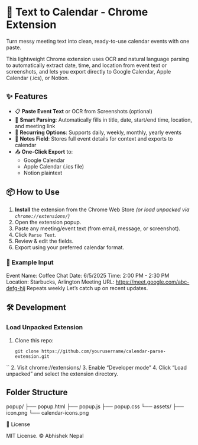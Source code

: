 # 📅 Text to Calendar - Chrome Extension

Turn messy meeting text into clean, ready-to-use calendar events with one paste.

This lightweight Chrome extension uses OCR and natural language parsing to automatically extract date, time, and location from event text or screenshots, and lets you export directly to Google Calendar, Apple Calendar (.ics), or Notion.

## ✨ Features

- 📋 **Paste Event Text** or OCR from Screenshots (optional)
- 🧠 **Smart Parsing**: Automatically fills in title, date, start/end time, location, and meeting link
- 🔁 **Recurring Options**: Supports daily, weekly, monthly, yearly events
- 📝 **Notes Field**: Stores full event details for context and exports to calendar
- 📤 **One-Click Export** to:
  - Google Calendar
  - Apple Calendar (.ics file)
  - Notion plaintext

## 📦 How to Use

1. **Install** the extension from the Chrome Web Store *(or load unpacked via `chrome://extensions/`)*
2. Open the extension popup.
3. Paste any meeting/event text (from email, message, or screenshot).
4. Click `Parse Text`.
5. Review & edit the fields.
6. Export using your preferred calendar format.

### 🧪 Example Input
Event Name: Coffee Chat
Date: 6/5/2025
Time: 2:00 PM - 2:30 PM
Location: Starbucks, Arlington
Meeting URL: https://meet.google.com/abc-defg-hij
Repeats weekly
Let’s catch up on recent updates.

## 🛠️ Development

### Load Unpacked Extension
1. Clone this repo:
   ```
   git clone https://github.com/yourusername/calendar-parse-extension.git
``
	2.	Visit chrome://extensions/
	3.	Enable “Developer mode”
	4.	Click “Load unpacked” and select the extension directory.

## Folder Structure
popup/
├── popup.html
├── popup.js
├── popup.css
└── assets/
    ├── icon.png
    └── calendar-icons.png

📄 License

MIT License.
© Abhishek Nepal
